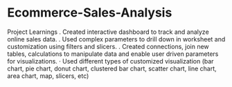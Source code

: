 # Ecommerce-Sales-Analysis

Project Learnings
. Created interactive dashboard to track and analyze online sales data.
. Used complex parameters to drill down in worksheet and customization using filters and slicers.
. Created connections, join new tables, calculations to manipulate data and enable user driven parameters for visualizations.
· Used different types of customized visualization (bar chart, pie chart, donut chart, clustered bar chart, scatter chart, line chart, area chart, map, slicers, etc)
